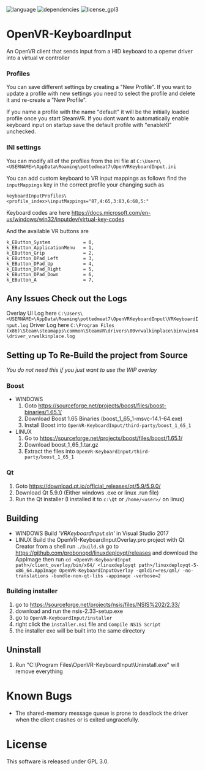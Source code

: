 ![language](https://img.shields.io/badge/Language-C%2B%2B11-green.svg)  ![dependencies](https://img.shields.io/badge/Dependencies-Boost%201.65-green.svg)  ![license_gpl3](https://img.shields.io/badge/License-GPL%203.0-green.svg)

# OpenVR-KeyboardInput 

An OpenVR client that sends input from a HID keyboard to a openvr driver into a virtual vr controller


### Profiles
You can save different settings by creating a "New Profile".
If you want to update a profile with new settings you need to select the profile and delete it and re-create a "New Profile".

If you name a profile with the name "default" it will be the initially loaded profile once you start SteamVR. If you dont want to automatically enable keyboard input on startup save the default profile with "enableKI" unchecked.


### INI settings
You can modify all of the profiles from the ini file 
 at `C:\Users\<USERNAME>\AppData\Roaming\pottedmeat7\OpenVRKeyboardInput.ini` 

You can add custom keyboard to VR input mappings as follows
find the `inputMappings` key in the correct profile your changing such as 
```
keyboardInputProfiles\<profile_index>\inputMappings="87,4:65,3:83,6:68,5:"
```
Keyboard codes are here https://docs.microsoft.com/en-us/windows/win32/inputdev/virtual-key-codes

And the available VR buttons are
```
k_EButton_System			= 0,
k_EButton_ApplicationMenu	= 1,
k_EButton_Grip				= 2,
k_EButton_DPad_Left			= 3,
k_EButton_DPad_Up			= 4,
k_EButton_DPad_Right		= 5,
k_EButton_DPad_Down			= 6,
k_EButton_A					= 7,
```

## Any Issues Check out the Logs
Overlay UI Log here `C:\Users\<USERNAME>\AppData\Roaming\pottedmeat7\OpenVRKeyboardInput\VRKeyboardInput.log`
Driver Log here `C:\Program Files (x86)\Steam\steamapps\common\SteamVR\drivers\00vrwalkinplace\bin\win64\driver_vrwalkinplace.log`


## Setting up To Re-Build the project from Source
*You do not need this if you just want to use the WIP overlay*

### Boost
- WINDOWS
	1. Goto https://sourceforge.net/projects/boost/files/boost-binaries/1.65.1/
	2. Download Boost 1.65 Binaries (boost_1_65_1-msvc-14.1-64.exe)
	3. Install Boost into `OpenVR-KeyboardInput/third-party/boost_1_65_1`
- LINUX
	1. Go to https://sourceforge.net/projects/boost/files/boost/1.65.1/
	2. Download boost_1_65_1.tar.gz
	3. Extract the files into `OpenVR-KeyboardInput/third-party/boost_1_65_1`
  
### Qt
1. Goto https://download.qt.io/official_releases/qt/5.9/5.9.0/
2. Download Qt 5.9.0 (Either windows .exe or linux .run file)
3. Run the Qt installer (I installed it to `c:\Qt` or `/home/<user>/` on linux)

## Building
- WINDOWS
	Build *'VRKeyboardInput.sln'* in Visual Studio 2017
- LINUX	
	Build the OpenVR-KeyboardInputOverlay.pro project with Qt Creator 
	from a shell run
	`./build.sh`
	go to https://github.com/probonopd/linuxdeployqt/releases and download the AppImage
	then run
	`cd <OpenVR-KeyboardInput path>/client_overlay/bin/x64/
	<linuxdeployqt path>/linuxdeployqt-5-x86_64.AppImage OpenVR-KeyboardInputOverlay -qmldir=res/qml/ -no-translations -bundle-non-qt-libs -appimage -verbose=2`

### Building installer
1. go to https://sourceforge.net/projects/nsis/files/NSIS%202/2.33/
2. download and run the nsis-2.33-setup.exe
3. go to `OpenVR-KeyboardInput/installer`
4. right click the `installer.nsi` file and `Compile NSIS Script`
5. the installer exe will be built into the same directory

## Uninstall
1. Run "C:\Program Files\OpenVR-KeyboardInput\Uninstall.exe" will remove everything

# Known Bugs

- The shared-memory message queue is prone to deadlock the driver when the client crashes or is exited ungracefully.

# License

This software is released under GPL 3.0.
